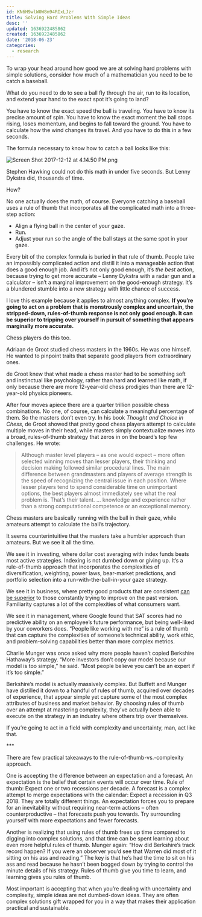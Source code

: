 ```yaml
---
id: KN6H9wlW0W8m94RIxLJzr
title: Solving Hard Problems With Simple Ideas
desc: ''
updated: 1636922485862
created: 1636922485862
date: '2018-06-23'
categories:
  - research
---
```


To wrap your head around how good we are at solving hard problems with simple solutions, consider how much of a mathematician you need to be to catch a baseball.

What do you need to do to see a ball fly through the air, run to its location, and extend your hand to the exact spot it’s going to land?

You have to know the exact speed the ball is traveling. You have to know its precise amount of spin. You have to know the exact moment the ball stops rising, loses momentum, and begins to fall toward the ground. You have to calculate how the wind changes its travel. And you have to do this in a few seconds.

The formula necessary to know how to catch a ball looks like this:

![Screen Shot 2017-12-12 at 4.14.50 PM.png](images/Screen%20Shot%202017-12-12%20at%204.14.50%20PM.png)

Stephen Hawking could not do this math in under five seconds. But Lenny Dykstra did, thousands of time.

How?

No one actually does the math, of course. Everyone catching a baseball uses a rule of thumb that incorporates all the complicated math into a three-step action:

- Align a flying ball in the center of your gaze.
- Run.
- Adjust your run so the angle of the ball stays at the same spot in your gaze.

Every bit of the complex formula is buried in that rule of thumb. People take an impossibly complicated action and distill it into a manageable action that does a good enough job. And it’s not only good enough, it’s _the best_ action, because trying to get more accurate – Lenny Dykstra with a radar gun and a calculator – isn’t a marginal improvement on the good-enough strategy. It’s a blundered stumble into a new strategy with little chance of success.

I love this example because it applies to almost anything complex. **If you’re going to act on a problem that is monstrously complex and uncertain, the stripped-down, rules-of-thumb response is not only good enough. It can be superior to tripping over yourself in pursuit of something that appears marginally more accurate.**

Chess players do this too.

Adriaan de Groot studied chess masters in the 1960s. He was one himself. He wanted to pinpoint traits that separate good players from extraordinary ones.

de Groot knew that what made a chess master had to be something soft and instinctual like psychology, rather than hard and learned like math, if only because there are more 12-year-old chess prodigies than there are 12-year-old physics pioneers.

After four moves apiece there are a quarter trillion possible chess combinations. No one, of course, can calculate a meaningful percentage of them. So the masters don’t even try. In his book _Thought and Choice in Chess_, de Groot showed that pretty good chess players attempt to calculate multiple moves in their head, while masters simply contextualize moves into a broad, rules-of-thumb strategy that zeros in on the board’s top few challenges. He wrote:

> Although master level players – as one would expect – more often selected winning moves than lesser players, their thinking and decision making followed similar procedural lines. The main difference between grandmasters and players of average strength is the speed of recognizing the central issue in each position. Where lesser players tend to spend considerable time on unimportant options, the best players almost immediately see what the real problem is. That’s their talent. … knowledge and experience rather than a strong computational competence or an exceptional memory.

Chess masters are basically running with the ball in their gaze, while amateurs attempt to calculate the ball’s trajectory.

It seems counterintuitive that the masters take a humbler approach than amateurs. But we see it all the time.

We see it in investing, where dollar cost averaging with index funds beats most active strategies. Indexing is not dumbed down or giving up. It’s a rule-of-thumb approach that incorporates the complexities of diversification, weighting, power laws, bear-market predictions, and portfolio selection into a run-with-the-ball-in-your gaze strategy.

We see it in business, where pretty good products that are consistent [can be superior](http://www.collaborativefund.com/blog/the-making-of-a-brand/) to those constantly trying to improve on the past version. Familiarity captures a lot of the complexities of what consumers want.

We see it in management, where Google found that SAT scores had no predictive ability on an employee’s future performance, but being well-liked by your coworkers does. “People like working with me” is a rule of thumb that can capture the complexities of someone’s technical ability, work ethic, and problem-solving capabilities better than more complex metrics.

Charlie Munger was once asked why more people haven’t copied Berkshire Hathaway’s strategy. “More investors don’t copy our model because our model is too simple,” he said. “Most people believe you can’t be an expert if it’s too simple.”

Berkshire’s model is actually massively complex. But Buffett and Munger have distilled it down to a handful of rules of thumb, acquired over decades of experience, that appear simple yet capture some of the most complex attributes of business and market behavior. By choosing rules of thumb over an attempt at mastering complexity, they’ve actually been able to execute on the strategy in an industry where others trip over themselves.

If you’re going to act in a field with complexity and uncertainty, man, act like that.

\*\*\*

There are few practical takeaways to the rule-of-thumb-vs.-complexity approach.

One is accepting the difference between an expectation and a forecast. An expectation is the belief that certain events will occur over time. Rule of thumb: Expect one or two recessions per decade. A forecast is a complex attempt to merge expectations with the calendar: Expect a recession in Q3 2018. They are totally different things. An expectation forces you to prepare for an inevitability without requiring near-term actions – often counterproductive – that forecasts push you towards. Try surrounding yourself with more expectations and fewer forecasts.

Another is realizing that using rules of thumb frees up time compared to digging into complex solutions, and that time can be spent learning about even more helpful rules of thumb. Munger again: “How did Berkshire’s track record happen? If you were an observer you’d see that Warren did most of it sitting on his ass and reading.” The key is that he’s had the time to sit on his ass and read because he hasn’t been bogged down by trying to control the minute details of his strategy. Rules of thumb give you time to learn, and learning gives you rules of thumb.

Most important is accepting that when you’re dealing with uncertainty and complexity, simple ideas are not dumbed-down ideas. They are often complex solutions gift wrapped for you in a way that makes their application practical and sustainable.
